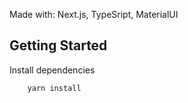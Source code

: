 Made with: Next.js, TypeSript, MaterialUI

## Getting Started

Install dependencies

```
    yarn install
```